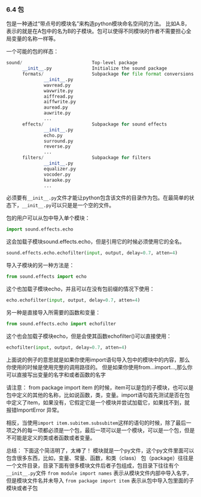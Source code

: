 ### 6.4 包

包是一种通过“带点号的模块名”来构造python模块命名空间的方法。
比如A.B，表示的就是在A包中的名为B的子模块。包可以使得不同模块的作者不需要担心全局变量的名称一样等。

一个可能的包的样态：
```python
sound/                          Top-level package
      __init__.py               Initialize the sound package
      formats/                  Subpackage for file format conversions
              __init__.py
              wavread.py
              wavwrite.py
              aiffread.py
              aiffwrite.py
              auread.py
              auwrite.py
              ...
      effects/                  Subpackage for sound effects
              __init__.py
              echo.py
              surround.py
              reverse.py
              ...
      filters/                  Subpackage for filters
              __init__.py
              equalizer.py
              vocoder.py
              karaoke.py
              ...
```
必须要有` __init__.py `文件才能让python包含该文件的目录作为包。在最简单的状态下，` __init__.py `可以只是是一个空的文件。

包的用户可以从包中导入单个模块：
```python
import sound.effects.echo
```

这会加载子模块sound.effects.echo，但是引用它的时候必须使用它的全名。
```python
sound.effects.echo.echofilter(input, output, delay=0.7, atten=4)
```

导入子模块的另一种方法是：
```python
from sound.effects import echo
```
这个也加载子模块echo，并且可以在没有包前缀的情况下使用：

```python
echo.echofilter(input, output, delay=0.7, atten=4)
```

另一种是直接导入所需要的函数和变量：
```python
from sound.effects.echo import echofilter
```
这个也会加载子模块echo，但是会使其函数echofilter()可以直接使用：
```python
echofilter(input, output, delay=0.7, atten=4)
```
上面说的例子的意思就是如果你使用import语句导入包中的模块中的内容，那么你使用的时候是使用完整的调用路径的。
但是如果你使用from...import...,那么你可以直接写出变量的名字和或者函数的名字

请注意：
from package import item 的时候，item可以是包的子模块，也可以是包中定义的其他的名称，比如说函数，类，变量。import语句首先测试是否在包中定义了item，如果没有，它假定它是一个模块并尝试加载它，如果找不到，就报错ImportError 异常。

相反，当使用`import item.subitem.subsubitem`这样的语句的时候，除了最后一项之外的每一项都必须是一个包，最后一项可以是一个模块，可以是一个包，但是不可能是定义的类或者函数或者变量。

总结：
下面这个简洁明了，太棒了！
模块就是一个py文件，这个py文件里面可以包含很多东西，比如，变量、常量、函数，和类（class）
包（package）往往是一个文件目录，目录下面有很多模块文件后者子包组成，包目录下往往有个` __init__.py `文件
`from module import names` 表示从模块文件内部中导入名字，但是模块文件名并未导入
`from package import item` 表示从包中导入包里面的子模块或者子包









